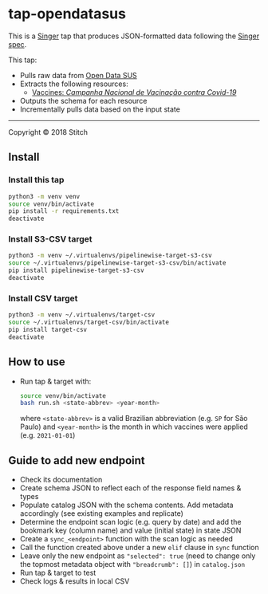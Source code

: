 # tap-opendatasus

This is a [Singer](https://singer.io) tap that produces JSON-formatted data
following the [Singer
spec](https://github.com/singer-io/getting-started/blob/master/SPEC.md).

This tap:

- Pulls raw data from [Open Data SUS](https://opendatasus.saude.gov.br/)
- Extracts the following resources:
  - [Vaccines: _Campanha Nacional de Vacinação contra Covid-19_](https://opendatasus.saude.gov.br/dataset/covid-19-vacinacao)
- Outputs the schema for each resource
- Incrementally pulls data based on the input state

---

Copyright &copy; 2018 Stitch


## Install

### Install this tap
```bash
python3 -m venv venv
source venv/bin/activate
pip install -r requirements.txt
deactivate
```
### Install S3-CSV target
```bash
python3 -m venv ~/.virtualenvs/pipelinewise-target-s3-csv
source ~/.virtualenvs/pipelinewise-target-s3-csv/bin/activate
pip install pipelinewise-target-s3-csv
deactivate
```
### Install CSV target
```bash
python3 -m venv ~/.virtualenvs/target-csv
source ~/.virtualenvs/target-csv/bin/activate
pip install target-csv
deactivate
```

## How to use
- Run tap & target with:
    ```bash
    source venv/bin/activate
    bash run.sh <state-abbrev> <year-month>
    ```
    where `<state-abbrev>` is a valid Brazilian abbreviation (e.g. `SP` for São Paulo) and `<year-month>` is the month in which vaccines were applied (e.g. `2021-01-01`)

## Guide to add new endpoint

- Check its documentation
- Create schema JSON to reflect each of the response field names & types
- Populate catalog JSON with the schema contents. Add metadata accordingly (see existing examples and replicate)
- Determine the endpoint scan logic (e.g. query by date) and add the bookmark key (column name) and value (initial state) in state JSON
- Create a `sync_<endpoint>` function with the scan logic as needed
- Call the function created above under a new `elif` clause in `sync` function
- Leave only the new endpoint as `"selected": true` (need to change only the topmost metadata object with `"breadcrumb": []`) in `catalog.json`
- Run tap & target to test
- Check logs & results in local CSV
